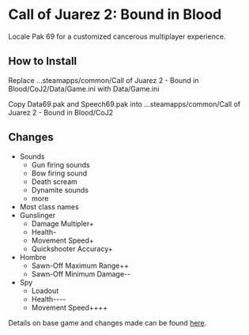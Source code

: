# Call of Juarez 2: Bound in Blood
Locale Pak 69 for a customized cancerous multiplayer experience.

## How to Install
Replace ...steamapps/common/Call of Juarez 2 - Bound in Blood/CoJ2/Data/Game.ini with Data/Game.ini

Copy Data69.pak and Speech69.pak into ...steamapps/common/Call of Juarez 2 - Bound in Blood/CoJ2

## Changes
- Sounds
  - Gun firing sounds
  - Bow firing sound
  - Death scream
  - Dynamite sounds
  - more
- Most class names
- Gunslinger
  - Damage Multipler+
  - Health-
  - Movement Speed+
  - Quickshooter Accuracy+
- Hombre
  - Sawn-Off Maximum Range++
  - Sawn-Off Minimum Damage--
- Spy
  - Loadout
  - Health----
  - Movement Speed++++

Details on base game and changes made can be found [here](https://docs.google.com/spreadsheets/d/1kyl1MVBn95A-9mlR9a86lXmxVeWOlSnEq0oQeT3x2IA/edit?usp=sharing).
